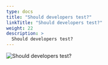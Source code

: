 ```yaml
---
type: docs
title: "Should developers test?"
linkTitle: "Should developers test?"
weight: 22
description: >
  Should developers test?
---
```


![Should developers test?](/images/bootcamp-slides/microservices-bootcamp/Slide22.PNG)
